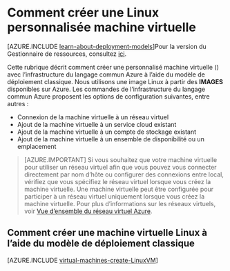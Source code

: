 <properties
    pageTitle="Créer une machine virtuelle Linux | Microsoft Azure"
    description="Apprenez à créer une machine virtuelle personnalisée avec le modèle de déploiement classique exécutant le système d’exploitation Linux."
    services="virtual-machines-linux"
    documentationCenter=""
    authors="iainfoulds"
    manager="timlt"
    editor="tysonn"
    tags="azure-service-management"/>

<tags
    ms.service="virtual-machines-linux"
    ms.workload="infrastructure-services"
    ms.tgt_pltfrm="vm-linux"
    ms.devlang="na"
    ms.topic="article"
    ms.date="08/23/2016"
    ms.author="iainfou"/>

# <a name="how-to-create-a-custom-linux-vm"></a>Comment créer une Linux personnalisée machine virtuelle

[AZURE.INCLUDE [learn-about-deployment-models](../../includes/learn-about-deployment-models-classic-include.md)]Pour la version du Gestionnaire de ressources, consultez [ici](virtual-machines-linux-create-cli-complete.md).

Cette rubrique décrit comment créer une personnalisé machine virtuelle () avec l’infrastructure du langage commun Azure à l’aide du modèle de déploiement classique. Nous utilisons une image Linux à partir des **IMAGES** disponibles sur Azure. Les commandes de l’infrastructure du langage commun Azure proposent les options de configuration suivantes, entre autres :

- Connexion de la machine virtuelle à un réseau virtuel
- Ajout de la machine virtuelle à un service cloud existant
- Ajout de la machine virtuelle à un compte de stockage existant
- Ajout de la machine virtuelle à un ensemble de disponibilité ou un emplacement

> [AZURE.IMPORTANT] Si vous souhaitez que votre machine virtuelle pour utiliser un réseau virtuel afin que vous pouvez vous connecter directement par nom d’hôte ou configurer des connexions entre local, vérifiez que vous spécifiez le réseau virtuel lorsque vous créez la machine virtuelle. Une machine virtuelle peut être configurée pour participer à un réseau virtuel uniquement lorsque vous créez la machine virtuelle. Pour plus d’informations sur les réseaux virtuels, voir [Vue d’ensemble du réseau virtuel Azure](http://go.microsoft.com/fwlink/p/?LinkID=294063).


## <a name="how-to-create-a-linux-virtual-machine-using-the-classic-deployment-model"></a>Comment créer une machine virtuelle Linux à l’aide du modèle de déploiement classique

[AZURE.INCLUDE [virtual-machines-create-LinuxVM](../../includes/virtual-machines-create-linuxvm.md)]
